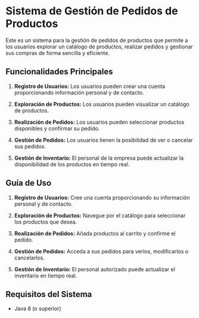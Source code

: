 # Sistema de Gestión de Pedidos de Productos

Este es un sistema para la gestión de pedidos de productos que permite a los usuarios explorar un catálogo de productos, realizar pedidos y gestionar sus compras de forma sencilla y eficiente.

## Funcionalidades Principales

1. **Registro de Usuarios:** Los usuarios pueden crear una cuenta proporcionando información personal y de contacto.

2. **Exploración de Productos:** Los usuarios pueden visualizar un catálogo de productos.

3. **Realización de Pedidos:** Los usuarios pueden seleccionar productos disponibles y confirmar su pedido.

4. **Gestión de Pedidos:** Los usuarios tienen la posibilidad de ver o cancelar sus pedidos.

5. **Gestión de Inventario:** El personal de la empresa puede actualizar la disponibilidad de los productos en tiempo real.

## Guía de Uso

1. **Registro de Usuarios:** Cree una cuenta proporcionando su información personal y de contacto.

2. **Exploración de Productos:** Navegue por el catálogo para seleccionar los productos que desea.

3. **Realización de Pedidos:** Añada productos al carrito y confirme el pedido.

4. **Gestión de Pedidos:** Acceda a sus pedidos para verlos, modificarlos o cancelarlos.

5. **Gestión de Inventario:** El personal autorizado puede actualizar el inventario en tiempo real.

## Requisitos del Sistema

- Java 8 (o superior)
